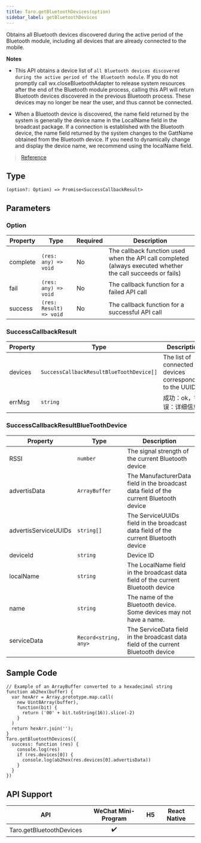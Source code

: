 ```yaml
---
title: Taro.getBluetoothDevices(option)
sidebar_label: getBluetoothDevices
---
```


Obtains all Bluetooth devices discovered during the active period of the Bluetooth module, including all devices that are already connected to the mobile.

**Notes**
- This API obtains a device list of `all Bluetooth devices discovered during the active period of the Bluetooth module`. If you do not promptly call wx.closeBluetoothAdapter to release system resources after the end of the Bluetooth module process, calling this API will return Bluetooth devices discovered in the previous Bluetooth process. These devices may no longer be near the user, and thus cannot be connected.

- When a Bluetooth device is discovered, the name field returned by the system is generally the device name in the LocalName field in the broadcast package. If a connection is established with the Bluetooth device, the name field returned by the system changes to the GattName obtained from the Bluetooth device. If you need to dynamically change and display the device name, we recommend using the localName field.

> [Reference](https://developers.weixin.qq.com/miniprogram/en/dev/api/device/bluetooth/wx.getBluetoothDevices.html)

## Type

```tsx
(option?: Option) => Promise<SuccessCallbackResult>
```

## Parameters

### Option

<table>
  <thead>
    <tr>
      <th>Property</th>
      <th>Type</th>
      <th style={{ textAlign: "center"}}>Required</th>
      <th>Description</th>
    </tr>
  </thead>
  <tbody>
    <tr>
      <td>complete</td>
      <td><code>(res: any) =&gt; void</code></td>
      <td style={{ textAlign: "center"}}>No</td>
      <td>The callback function used when the API call completed (always executed whether the call succeeds or fails)</td>
    </tr>
    <tr>
      <td>fail</td>
      <td><code>(res: any) =&gt; void</code></td>
      <td style={{ textAlign: "center"}}>No</td>
      <td>The callback function for a failed API call</td>
    </tr>
    <tr>
      <td>success</td>
      <td><code>(res: Result) =&gt; void</code></td>
      <td style={{ textAlign: "center"}}>No</td>
      <td>The callback function for a successful API call</td>
    </tr>
  </tbody>
</table>

### SuccessCallbackResult

<table>
  <thead>
    <tr>
      <th>Property</th>
      <th>Type</th>
      <th>Description</th>
    </tr>
  </thead>
  <tbody>
    <tr>
      <td>devices</td>
      <td><code>SuccessCallbackResultBlueToothDevice[]</code></td>
      <td>The list of connected devices corresponding to the UUIDs</td>
    </tr>
    <tr>
      <td>errMsg</td>
      <td><code>string</code></td>
      <td>成功：ok，错误：详细信息</td>
    </tr>
  </tbody>
</table>

### SuccessCallbackResultBlueToothDevice

<table>
  <thead>
    <tr>
      <th>Property</th>
      <th>Type</th>
      <th>Description</th>
    </tr>
  </thead>
  <tbody>
    <tr>
      <td>RSSI</td>
      <td><code>number</code></td>
      <td>The signal strength of the current Bluetooth device</td>
    </tr>
    <tr>
      <td>advertisData</td>
      <td><code>ArrayBuffer</code></td>
      <td>The ManufacturerData field in the broadcast data field of the current Bluetooth device</td>
    </tr>
    <tr>
      <td>advertisServiceUUIDs</td>
      <td><code>string[]</code></td>
      <td>The ServiceUUIDs field in the broadcast data field of the current Bluetooth device</td>
    </tr>
    <tr>
      <td>deviceId</td>
      <td><code>string</code></td>
      <td>Device ID</td>
    </tr>
    <tr>
      <td>localName</td>
      <td><code>string</code></td>
      <td>The LocalName field in the broadcast data field of the current Bluetooth device</td>
    </tr>
    <tr>
      <td>name</td>
      <td><code>string</code></td>
      <td>The name of the Bluetooth device. Some devices may not have a name.</td>
    </tr>
    <tr>
      <td>serviceData</td>
      <td><code>Record&lt;string, any&gt;</code></td>
      <td>The ServiceData field in the broadcast data field of the current Bluetooth device</td>
    </tr>
  </tbody>
</table>

## Sample Code

```tsx
// Example of an ArrayBuffer converted to a hexadecimal string
function ab2hex(buffer) {
  var hexArr = Array.prototype.map.call(
    new Uint8Array(buffer),
    function(bit) {
      return ('00' + bit.toString(16)).slice(-2)
    }
  )
  return hexArr.join('');
}
Taro.getBluetoothDevices({
  success: function (res) {
    console.log(res)
    if (res.devices[0]) {
      console.log(ab2hex(res.devices[0].advertisData))
    }
  }
})
```

## API Support

| API | WeChat Mini-Program | H5 | React Native |
| :---: | :---: | :---: | :---: |
| Taro.getBluetoothDevices | ✔️ |  |  |
